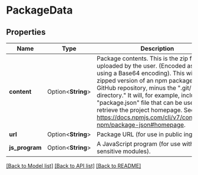# PackageData

## Properties

Name | Type | Description | Notes
------------ | ------------- | ------------- | -------------
**content** | Option<**String**> | Package contents. This is the zip file uploaded by the user. (Encoded as text using a Base64 encoding).  This will be a zipped version of an npm package's GitHub repository, minus the \".git/\" directory.\" It will, for example, include the \"package.json\" file that can be used to retrieve the project homepage.  See https://docs.npmjs.com/cli/v7/configuring-npm/package-json#homepage. | [optional]
**url** | Option<**String**> | Package URL (for use in public ingest). | [optional]
**js_program** | Option<**String**> | A JavaScript program (for use with sensitive modules). | [optional]

[[Back to Model list]](../README.md#documentation-for-models) [[Back to API list]](../README.md#documentation-for-api-endpoints) [[Back to README]](../README.md)


